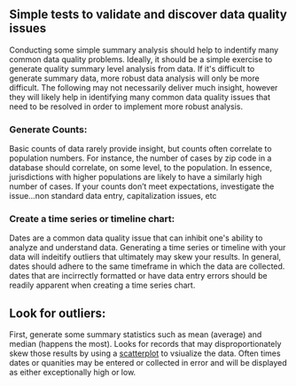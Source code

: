 ## Simple tests to validate and discover data quality issues
Conducting some simple summary analysis should help to indentify many common data quality problems. Ideally, it should be a simple exercise to generate quality summary level analysis from data. If it's difficult to generate summary data, more robust data analysis will only be more difficult. The following may not necessarily deliver much insight, however they will likely help in identifying many common data quality issues that need to be resolved in order to implement more robust analysis.

### Generate Counts:
Basic counts of data rarely provide insight, but counts often correlate to population numbers. For instance, the number of cases by zip code in a database should correlate, on some level, to the population. In essence, jurisdictions with higher populations are likely to have a similarly high number of cases. If your counts don’t meet expectations, investigate the issue…non standard data entry, capitalization issues, etc
 
### Create a time series or timeline chart:
Dates are a common data quality issue that can inhibit one's ability to analyze and understand data. Generating a time series or timeline with your data will indeitify outliers that ultimately may skew your results. In general, dates should adhere to the same timeframe in which the data are collected. dates that are incirrectly formatted or have data entry errors should be readily apparent when creating a time series chart.

## Look for outliers:
First, generate some summary statistics such as mean (average) and median (happens the most). Looks for records that may disproportionately skew those results by using a [scatterplot](https://en.wikipedia.org/wiki/Scatter_plot) to vsiualize the data. Often times dates or quanities may be entered or collected in error and will be displayed as either exceptionally high or low.
